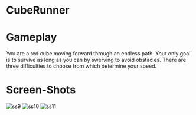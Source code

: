 # CubeRunner

# Gameplay
You are a red cube moving forward through an endless path.
Your only goal is to survive as long as you can by swerving to avoid obstacles.
There are three difficulties to choose from which determine your speed.


# Screen-Shots
![ss9](https://user-images.githubusercontent.com/46424677/98875032-65221880-24a1-11eb-875e-590338421d1a.png)
![ss10](https://user-images.githubusercontent.com/46424677/98875037-66ebdc00-24a1-11eb-831a-ed681068195a.png)
![ss11](https://user-images.githubusercontent.com/46424677/98875030-62bfbe80-24a1-11eb-9760-d7a956cbd52a.png)
